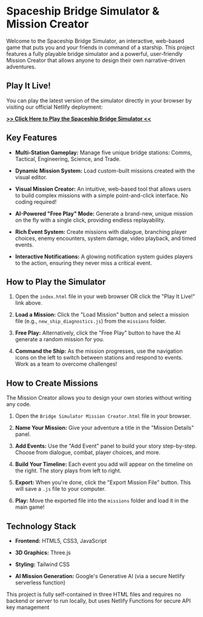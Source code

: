 
# Spaceship Bridge Simulator & Mission Creator

Welcome to the Spaceship Bridge Simulator, an interactive, web-based game that puts you and your friends in command of a starship. This project features a fully playable bridge simulator and a powerful, user-friendly Mission Creator that allows anyone to design their own narrative-driven adventures.

## Play It Live!

You can play the latest version of the simulator directly in your browser by visiting our official Netlify deployment:

[**>> Click Here to Play the Spaceship Bridge Simulator <<**](https://cerulean-dodol-0e31cb.netlify.app/ "null")

## Key Features

-   **Multi-Station Gameplay:** Manage five unique bridge stations: Comms, Tactical, Engineering, Science, and Trade.
    
-   **Dynamic Mission System:** Load custom-built missions created with the visual editor.
    
-   **Visual Mission Creator:** An intuitive, web-based tool that allows users to build complex missions with a simple point-and-click interface. No coding required!
    
-   **AI-Powered "Free Play" Mode:** Generate a brand-new, unique mission on the fly with a single click, providing endless replayability.
    
-   **Rich Event System:** Create missions with dialogue, branching player choices, enemy encounters, system damage, video playback, and timed events.
    
-   **Interactive Notifications:** A glowing notification system guides players to the action, ensuring they never miss a critical event.
    

## How to Play the Simulator

1.  Open the `index.html` file in your web browser OR click the "Play It Live!" link above.
    
2.  **Load a Mission:** Click the "Load Mission" button and select a mission file (e.g., `new_ship_diagnostics.js`) from the `missions` folder.
    
3.  **Free Play:** Alternatively, click the "Free Play" button to have the AI generate a random mission for you.
    
4.  **Command the Ship:** As the mission progresses, use the navigation icons on the left to switch between stations and respond to events. Work as a team to overcome challenges!
    

## How to Create Missions

The Mission Creator allows you to design your own stories without writing any code.

1.  Open the `Bridge Simulator Mission Creator.html` file in your browser.
    
2.  **Name Your Mission:** Give your adventure a title in the "Mission Details" panel.
    
3.  **Add Events:** Use the "Add Event" panel to build your story step-by-step. Choose from dialogue, combat, player choices, and more.
    
4.  **Build Your Timeline:** Each event you add will appear on the timeline on the right. The story plays from left to right.
    
5.  **Export:** When you're done, click the "Export Mission File" button. This will save a `.js` file to your computer.
    
6.  **Play:** Move the exported file into the `missions` folder and load it in the main game!
    

## Technology Stack

-   **Frontend:** HTML5, CSS3, JavaScript
    
-   **3D Graphics:** Three.js
    
-   **Styling:** Tailwind CSS
    
-   **AI Mission Generation:** Google's Generative AI (via a secure Netlify serverless function)
    

This project is fully self-contained in three HTML files and requires no backend or server to run locally, but uses Netlify Functions for secure API key management
